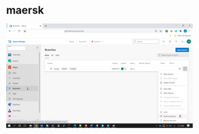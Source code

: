# maersk
![Alt text](https://github.com/himeshbhojwani/maersk/blob/master/maersk/SCENARIO-1/images/1.png)
